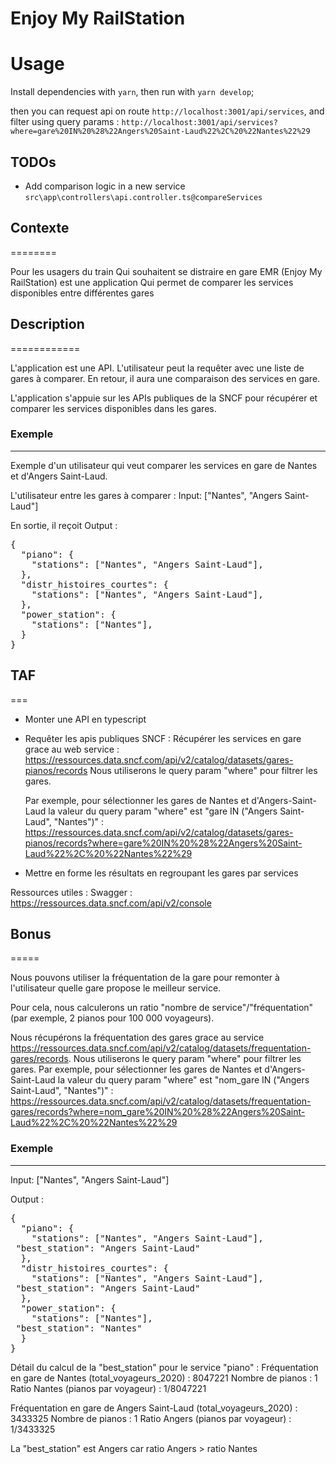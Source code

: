# Enjoy My RailStation

# Usage

Install dependencies with `yarn`, then run with `yarn develop`;

then you can request api on route `http://localhost:3001/api/services`, and filter using query params : `http://localhost:3001/api/services?where=gare%20IN%20%28%22Angers%20Saint-Laud%22%2C%20%22Nantes%22%29`

## TODOs

- Add comparison logic in a new service `src\app\controllers\api.controller.ts@compareServices`

## Contexte

========

Pour les usagers du train
Qui souhaitent se distraire en gare
EMR (Enjoy My RailStation) est une application
Qui permet de comparer les services disponibles entre différentes gares

## Description

============

L'application est une API. L'utilisateur peut la requêter avec une liste de gares à comparer. En retour, il aura une comparaison des services en gare.

L'application s'appuie sur les APIs publiques de la SNCF pour récupérer et comparer les services disponibles dans les gares.

### Exemple

---

Exemple d'un utilisateur qui veut comparer les services en gare de Nantes et d'Angers Saint-Laud.

L'utilisateur entre les gares à comparer :
Input: ["Nantes", "Angers Saint-Laud"]

En sortie, il reçoit
Output :

<pre>
{
  "piano": {
    "stations": ["Nantes", "Angers Saint-Laud"],
  },
  "distr_histoires_courtes": {
    "stations": ["Nantes", "Angers Saint-Laud"],
  },
  "power_station": {
    "stations": ["Nantes"],
  }
}
</pre>

## TAF

===

- Monter une API en typescript
- Requêter les apis publiques SNCF :
  Récupérer les services en gare grace au web service : <https://ressources.data.sncf.com/api/v2/catalog/datasets/gares-pianos/records>
  Nous utiliserons le query param "where" pour filtrer les gares.

  Par exemple, pour sélectionner les gares de Nantes et d'Angers-Saint-Laud la valeur du query param "where" est "gare IN ("Angers Saint-Laud", "Nantes")" :
  <https://ressources.data.sncf.com/api/v2/catalog/datasets/gares-pianos/records?where=gare%20IN%20%28%22Angers%20Saint-Laud%22%2C%20%22Nantes%22%29>

- Mettre en forme les résultats en regroupant les gares par services

Ressources utiles :
Swagger : <https://ressources.data.sncf.com/api/v2/console>

## Bonus

=====

Nous pouvons utiliser la fréquentation de la gare pour remonter à l'utilisateur quelle gare propose le meilleur service.

Pour cela, nous calculerons un ratio "nombre de service"/"fréquentation" (par exemple, 2 pianos pour 100 000 voyageurs).

Nous récupérons la fréquentation des gares grace au service <https://ressources.data.sncf.com/api/v2/catalog/datasets/frequentation-gares/records>.
Nous utiliserons le query param "where" pour filtrer les gares.
Par exemple, pour sélectionner les gares de Nantes et d'Angers-Saint-Laud la valeur du query param "where" est "nom_gare IN ("Angers Saint-Laud", "Nantes")" :
<https://ressources.data.sncf.com/api/v2/catalog/datasets/frequentation-gares/records?where=nom_gare%20IN%20%28%22Angers%20Saint-Laud%22%2C%20%22Nantes%22%29>

### Exemple

---

Input: ["Nantes", "Angers Saint-Laud"]

Output :

<pre>
{
  "piano": {
    "stations": ["Nantes", "Angers Saint-Laud"],
 "best_station": "Angers Saint-Laud"
  },
  "distr_histoires_courtes": {
    "stations": ["Nantes", "Angers Saint-Laud"],
 "best_station": "Angers Saint-Laud"
  },
  "power_station": {
    "stations": ["Nantes"],
 "best_station": "Nantes"
  }
}
</pre>

Détail du calcul de la "best_station" pour le service "piano" :
Fréquentation en gare de Nantes (total_voyageurs_2020) : 8047221
Nombre de pianos : 1
Ratio Nantes (pianos par voyageur) : 1/8047221

Fréquentation en gare de Angers Saint-Laud (total_voyageurs_2020) : 3433325
Nombre de pianos : 1
Ratio Angers (pianos par voyageur) : 1/3433325

La "best_station" est Angers car ratio Angers > ratio Nantes

